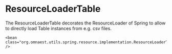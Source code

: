# ResourceLoaderTable #

The ResourceLoaderTable decorates the ResourceLoader of Spring to allow to directly load Table instances from e.g. csv files.


```
<bean class="org.omnaest.utils.spring.resource.implementation.ResourceLoaderTableImpl" />
```